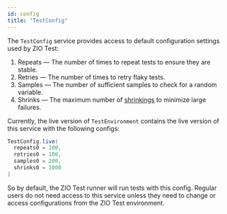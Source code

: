 ```yaml
---
id: config
title: "TestConfig"
---
```


The `TestConfig` service provides access to default configuration settings used by ZIO Test:

1. Repeats — The number of times to repeat tests to ensure they are stable.
2. Retries — The number of times to retry flaky tests.
3. Samples — The number of sufficient samples to check for a random variable.
4. Shrinks — The maximum number of [shrinkings](../gen.md#shrinking) to minimize large failures.

Currently, the live version of `TestEnvironment` contains the live version of this service with the following configs:

```scala
TestConfig.live(
  repeats0 = 100,
  retries0 = 100,
  samples0 = 200,
  shrinks0 = 1000
)
```

So by default, the ZIO Test runner will run tests with this config. Regular users do not need access to this service unless they need to change or access configurations from the ZIO Test environment.
